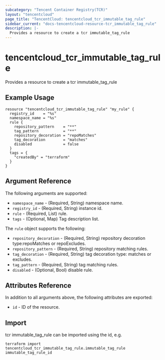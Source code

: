 ```yaml
---
subcategory: "Tencent Container Registry(TCR)"
layout: "tencentcloud"
page_title: "TencentCloud: tencentcloud_tcr_immutable_tag_rule"
sidebar_current: "docs-tencentcloud-resource-tcr_immutable_tag_rule"
description: |-
  Provides a resource to create a tcr immutable_tag_rule
---
```


# tencentcloud_tcr_immutable_tag_rule

Provides a resource to create a tcr immutable_tag_rule

## Example Usage

```hcl
resource "tencentcloud_tcr_immutable_tag_rule" "my_rule" {
  registry_id    = "%s"
  namespace_name = "%s"
  rule {
    repository_pattern    = "**"
    tag_pattern           = "**"
    repository_decoration = "repoMatches"
    tag_decoration        = "matches"
    disabled              = false
  }
  tags = {
    "createdBy" = "terraform"
  }
}
```

## Argument Reference

The following arguments are supported:

* `namespace_name` - (Required, String) namespace name.
* `registry_id` - (Required, String) instance id.
* `rule` - (Required, List) rule.
* `tags` - (Optional, Map) Tag description list.

The `rule` object supports the following:

* `repository_decoration` - (Required, String) repository decoration type:repoMatches or repoExcludes.
* `repository_pattern` - (Required, String) repository matching rules.
* `tag_decoration` - (Required, String) tag decoration type: matches or excludes.
* `tag_pattern` - (Required, String) tag matching rules.
* `disabled` - (Optional, Bool) disable rule.

## Attributes Reference

In addition to all arguments above, the following attributes are exported:

* `id` - ID of the resource.



## Import

tcr immutable_tag_rule can be imported using the id, e.g.

```
terraform import tencentcloud_tcr_immutable_tag_rule.immutable_tag_rule immutable_tag_rule_id
```

